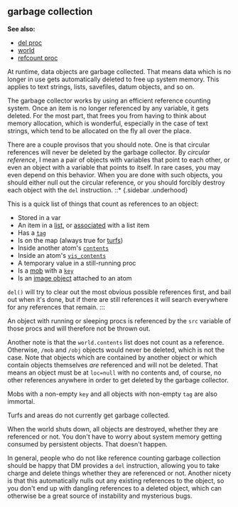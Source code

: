 ## garbage collection
**See also:**
*   [del proc](/proc/del)
*   [world](/world)
*   [refcount proc](/proc/refcount)


At runtime, data objects are garbage collected. That means data
which is no longer in use gets automatically deleted to free up system
memory. This applies to text strings, lists, savefiles, datum objects,
and so on. 

The garbage collector works by using an efficient
reference counting system. Once an item is no longer referenced by any
variable, it gets deleted. For the most part, that frees you from having
to think about memory allocation, which is wonderful, especially in the
case of text strings, which tend to be allocated on the fly all over the
place. 

There are a couple provisos that you should note. One is
that circular references will never be deleted by the garbage collector.
By *circular reference*, I mean a pair of objects with variables that
point to each other, or even an object with a variable that points to
itself. In rare cases, you may even depend on this behavior. When you
are done with such objects, you should either null out the circular
reference, or you should forcibly destroy each object with the `del`
instruction.
::* {.sidebar .underhood}


This is a quick list of things that count as references to an
object:
-   Stored in a var
-   An item in a [list](/list), or [associated](/list/associations)
    with a list item
-   Has a [`tag`](/datum/var/tag)
-   Is on the map (always true for [turfs](/turf))
-   Inside another atom\'s [`contents`](/atom/var/contents)
-   Inside an atom\'s [`vis_contents`](/atom/var/vis_contents)
-   A temporary value in a still-running proc
-   Is a [mob](/mob) with a [`key`](/mob/var/key)
-   Is an [image object](/image) attached to an atom


`del()` will try to clear out the most obvious possible
references first, and bail out when it\'s done, but if there are still
references it will search everywhere for any references that remain.
:::


An object with running or sleeping procs is referenced by the
`src` variable of those procs and will therefore not be thrown out.


Another note is that the `world.contents` list does not count
as a reference. Otherwise, `/mob` and `/obj` objects would never be
deleted, which is not the case. Note that objects which are contained by
another object or which contain objects themselves *are* referenced and
will not be deleted. That means an object must be at `loc=null` with no
contents and, of course, no other references anywhere in order to get
deleted by the garbage collector. 

Mobs with a non-empty `key`
and all objects with non-empty `tag` are also immortal. 

Turfs
and areas do not currently get garbage collected. 

When the
world shuts down, all objects are destroyed, whether they are referenced
or not. You don\'t have to worry about system memory getting consumed by
persistent objects. That doesn\'t happen. 

In general, people
who do not like reference counting garbage collection should be happy
that DM provides a `del` instruction, allowing you to take charge and
delete things whether they are referenced or not. Another nicety is that
this automatically nulls out any existing references to the object, so
you don\'t end up with dangling references to a deleted object, which
can otherwise be a great source of instability and mysterious bugs.